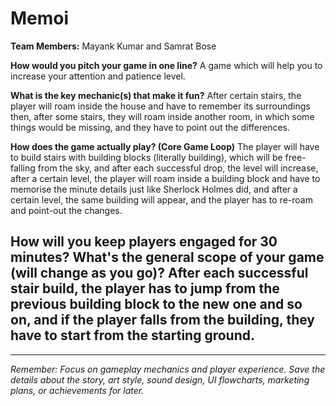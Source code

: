 
# Memoi

**Team Members:** Mayank Kumar and Samrat Bose

**How would you pitch your game in one line?**
A game which will help you to increase your attention and patience level.

**What is the key mechanic(s) that make it fun?**
After certain stairs, the player will roam inside the house and have to remember its surroundings then, after some stairs, they will roam inside another room, in which some things would be missing, and they have to point out the differences.

**How does the game actually play? (Core Game Loop)**
The player will have to build stairs with building blocks (literally building), which will be free-falling from the sky, and after each successful drop, the level will increase, after a certain level, the player will roam inside a building block and have to memorise the minute details just like Sherlock Holmes did, and after a certain level, the same building will appear, and the player has to re-roam and point-out the changes.

**How will you keep players engaged for 30 minutes? What's the general scope of your game (will change as you go)?**
After each successful stair build, the player has to jump from the previous building block to the new one and so on, and if the player falls from the building, they have to start from the starting ground.
-
---
*Remember: Focus on gameplay mechanics and player experience. Save the details about the story, art style, sound design, UI flowcharts, marketing plans, or achievements for later.*
